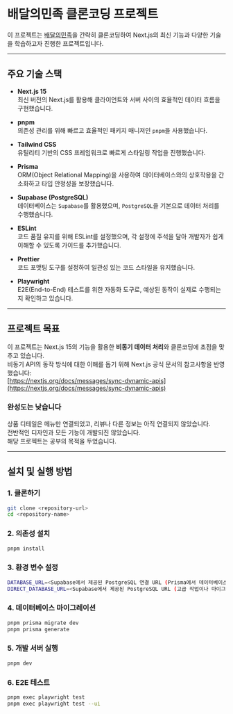# 배달의민족 클론코딩 프로젝트

이 프로젝트는 [배달의민족](https://www.baemin.com)을 간략히 클론코딩하여 Next.js의 최신 기능과 다양한 기술을 학습하고자 진행한 프로젝트입니다.

---

## 주요 기술 스택

- **Next.js 15**  
  최신 버전의 Next.js를 활용해 클라이언트와 서버 사이의 효율적인 데이터 흐름을 구현했습니다.

- **pnpm**  
  의존성 관리를 위해 빠르고 효율적인 패키지 매니저인 `pnpm`을 사용했습니다.

- **Tailwind CSS**  
  유틸리티 기반의 CSS 프레임워크로 빠르게 스타일링 작업을 진행했습니다.

- **Prisma**  
  ORM(Object Relational Mapping)을 사용하여 데이터베이스와의 상호작용을 간소화하고 타입 안정성을 보장했습니다.

- **Supabase (PostgreSQL)**  
  데이터베이스는 `Supabase`를 활용했으며, `PostgreSQL`을 기본으로 데이터 처리를 수행했습니다.

- **ESLint**  
  코드 품질 유지를 위해 ESLint를 설정했으며, 각 설정에 주석을 달아 개발자가 쉽게 이해할 수 있도록 가이드를 추가했습니다.

- **Prettier**  
  코드 포맷팅 도구를 설정하여 일관성 있는 코드 스타일을 유지했습니다.

- **Playwright**  
  E2E(End-to-End) 테스트를 위한 자동화 도구로, 예상된 동작이 실제로 수행되는지 확인하고 있습니다.

---

## 프로젝트 목표

이 프로젝트는 Next.js 15의 기능을 활용한 **비동기 데이터 처리**와 클론코딩에 초점을 맞추고 있습니다.  
비동기 API의 동작 방식에 대한 이해를 돕기 위해 Next.js 공식 문서의 참고사항을 반영했습니다:  
[https://nextjs.org/docs/messages/sync-dynamic-apis](https://nextjs.org/docs/messages/sync-dynamic-apis)

### 완성도는 낮습니다

상품 디테일은 메뉴만 연결되었고, 리뷰나 다른 정보는 아직 연결되지 않았습니다.  
전반적인 디자인과 모든 기능이 개발되진 않았습니다.  
해당 프로젝트는 공부의 목적을 두었습니다.  
  
---

## 설치 및 실행 방법

### 1. 클론하기
```bash
git clone <repository-url>
cd <repository-name>
```

### 2. 의존성 설치
```bash
pnpm install
```

### 3. 환경 변수 설정
```bash
DATABASE_URL=<Supabase에서 제공된 PostgreSQL 연결 URL (Prisma에서 데이터베이스 연결에 사용)>
DIRECT_DATABASE_URL=<Supabase에서 제공된 PostgreSQL URL (고급 작업이나 마이그레이션 등에 사용)>
```

### 4. 데이터베이스 마이그레이션
```bash
pnpm prisma migrate dev
pnpm prisma generate
```

### 5. 개발 서버 실행
```bash
pnpm dev
```

### 6. E2E 테스트
```bash
pnpm exec playwright test 
pnpm exec playwright test --ui
```
